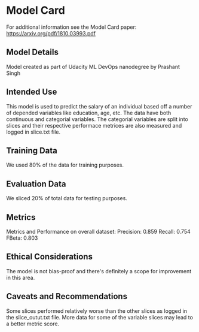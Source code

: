 # Model Card

For additional information see the Model Card paper: https://arxiv.org/pdf/1810.03993.pdf

## Model Details
Model created as part of Udacity ML DevOps nanodegree by Prashant Singh

## Intended Use
This model is used to predict the salary of an individual based off a number of depended variables like education, age, etc. The data have both continuous and categorial variables. The categorial variables are split into slices and their respective performace metrices are also measured and logged in slice.txt file.

## Training Data
We used 80% of the data for training purposes.

## Evaluation Data
We sliced 20% of total data for testing purposes.

## Metrics
Metrics and Performance on overall dataset: Precision: 0.859 Recall: 0.754 FBeta: 0.803

## Ethical Considerations
The model is not bias-proof and there's definitely a scope for improvement in this area. 

## Caveats and Recommendations
Some slices performed relatively worse than the other slices as logged in the slice_outut.txt file. More data for some of the variable slices may lead to a better metric score.
